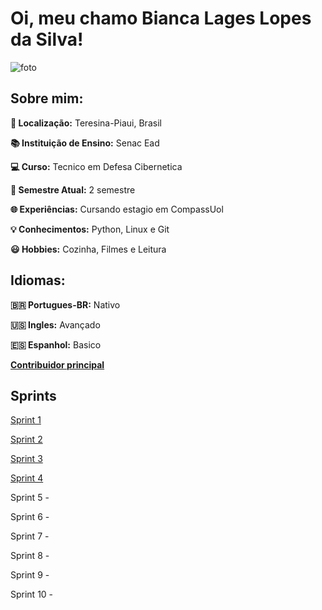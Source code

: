 # Oi, meu chamo **Bianca Lages Lopes da Silva!**

![foto](https://github.com/biancalls/BiancaLages/blob/main/Sprint_1/Evidencias/Imagem%20do%20WhatsApp%20de%202024-08-14%20%C3%A0(s)%2011.30.27_20e7c8e7.jpg)

## **Sobre mim:**

**📍 Localização:** Teresina-Piaui, Brasil

**📚 Instituição de Ensino:** Senac Ead

**💻 Curso:** Tecnico em Defesa Cibernetica

**👩 Semestre Atual:** 2 semestre

**🌐︎ Experiências:** Cursando estagio em CompassUol

**💡 Conhecimentos:** Python, Linux e Git 

**😃 Hobbies:** Cozinha, Filmes e Leitura

## **Idiomas:**

**🇧🇷 Portugues-BR:** Nativo

**🇺🇸 Ingles:** Avançado

**🇪🇸 Espanhol:** Basico

[**Contribuidor principal**](https://github.com/biancalls)

## **Sprints**

[Sprint 1](https://github.com/biancalls/BiancaLages/tree/main/Sprint_1)

[Sprint 2](https://github.com/biancalls/BiancaLages/tree/main/Sprint_2)  

[Sprint 3](https://github.com/biancalls/BiancaLages/tree/main/Sprint_3)

[Sprint 4](https://github.com/biancalls/BiancaLages/tree/main/Sprint_4) 

Sprint 5 - 

Sprint 6 -

Sprint 7 - 

Sprint 8 - 

Sprint 9 - 

Sprint 10 - 
